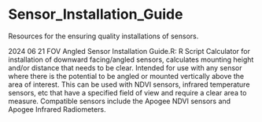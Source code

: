 # Sensor_Installation_Guide

Resources for the ensuring quality installations of sensors.

2024 06 21 FOV Angled Sensor Installation Guide.R:
R Script Calculator for installation of downward facing/angled sensors, calculates mounting height and/or distance that needs to be clear.
Intended for use with any sensor where there is the potential to be angled or mounted vertically above the area of interest.
This can be used with NDVI sensors, infrared temperature sensors, etc that have a specified field of view and require a clear area to measure.
Compatible sensors include the Apogee NDVI sensors and Apogee Infrared Radiometers.
